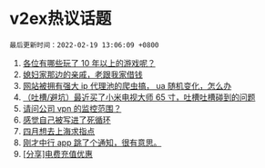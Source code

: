 # v2ex热议话题

`最后更新时间：2022-02-19 13:06:09 +0800`

1. [各位有哪些玩了 10 年以上的游戏呢？](https://www.v2ex.com/t/834816)
1. [媳妇家那边的亲戚，老跟我家借钱](https://www.v2ex.com/t/834774)
1. [网站被拥有强大 ip 代理池的爬虫搞， ua 随机变化，怎么办](https://www.v2ex.com/t/834902)
1. [（吐槽/避坑）最近买了小米电视大师 65 寸，吐槽吐槽碰到的问题](https://www.v2ex.com/t/834822)
1. [请问公司 vpn 的监控范围？](https://www.v2ex.com/t/834944)
1. [感觉自己被写进了死循环](https://www.v2ex.com/t/834805)
1. [四月想去上海求指点](https://www.v2ex.com/t/834797)
1. [刚才中行 app 跳了个通知，很有意思。](https://www.v2ex.com/t/834824)
1. [[分享]电费充值优惠](https://www.v2ex.com/t/834772)

